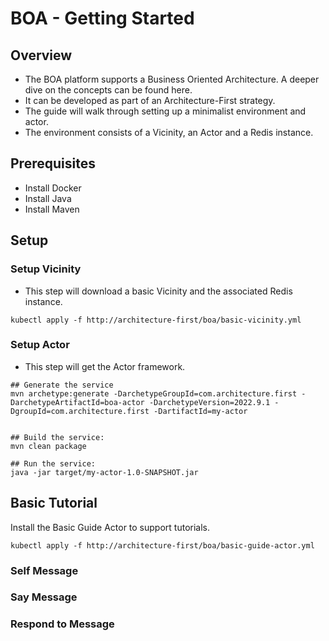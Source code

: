 # BOA - Getting Started

## Overview

- The BOA platform supports a Business Oriented Architecture. A deeper dive on the concepts can be found here.
- It can be developed as part of an Architecture-First strategy.
- The guide will walk through setting up a minimalist environment and actor.
- The environment consists of a Vicinity, an Actor and a Redis instance.

## Prerequisites
- Install Docker
- Install Java
- Install Maven

## Setup
### Setup Vicinity
- This step will download a basic Vicinity and the associated Redis instance.

```shell
kubectl apply -f http://architecture-first/boa/basic-vicinity.yml
```

### Setup Actor
- This step will get the Actor framework.
```shell
## Generate the service 
mvn archetype:generate -DarchetypeGroupId=com.architecture.first -DarchetypeArtifactId=boa-actor -DarchetypeVersion=2022.9.1 -DgroupId=com.architecture.first -DartifactId=my-actor


## Build the service:
mvn clean package

## Run the service:
java -jar target/my-actor-1.0-SNAPSHOT.jar
```

## Basic Tutorial

Install the Basic Guide Actor to support tutorials.

```shell
kubectl apply -f http://architecture-first/boa/basic-guide-actor.yml
```

### Self Message

### Say Message
### Respond to Message
